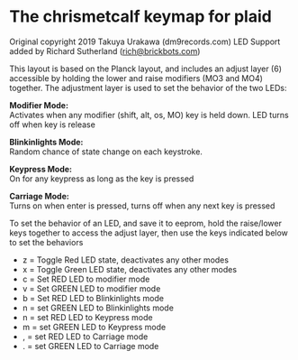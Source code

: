 # The chrismetcalf keymap for plaid
Original copyright 2019 Takuya Urakawa (dm9records.com)
LED Support added  by Richard Sutherland (rich@brickbots.com)

This layout is based on the Planck layout, and includes an adjust layer (6)
accessible by holding the lower and raise modifiers (MO3 and MO4) together.
The adjustment layer is used to set the behavior of the two LEDs:

**Modifier Mode:**   
Activates when any modifier (shift, alt, os, MO) key is held
down.  LED turns off when key is release

**Blinkinlights Mode:**  
Random chance of state change on each keystroke.

**Keypress Mode:**  
On for any keypress as long as the key is pressed

**Carriage Mode:**  
Turns on when enter is pressed, turns off when any next key is pressed

To set the behavior of an LED, and save it to eeprom, hold the
raise/lower keys together to access the adjust layer, then use
the keys indicated below to set the behaviors

* z = Toggle Red LED state, deactivates any other modes
* x = Toggle Green LED state, deactivates any other modes
* c = Set RED LED to modifier mode
* v = Set GREEN LED to modifier mode
* b = Set RED LED to Blinkinlights mode
* n = set GREEN LED to Blinkinlights mode
* n = set RED LED to Keypress mode
* m = set GREEN LED to Keypress mode
* , = set RED LED to Carriage mode
* . = set GREEN LED to Carriage mode
